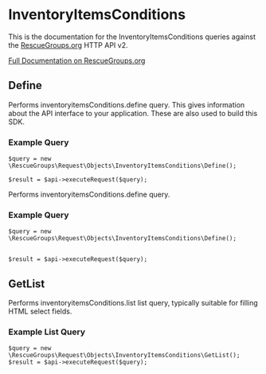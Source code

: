 # InventoryItemsConditions

This is the documentation for the InventoryItemsConditions queries against the [RescueGroups.org](https://www.rescuegroups.org/) HTTP API v2.

[Full Documentation on RescueGroups.org](https://userguide.rescuegroups.org/display/APIDG/Object+definitions#Objectdefinitions-inventoryitemsConditions)

## Define
Performs inventoryitemsConditions.define query. This gives information about the API interface to your application. These are also used to build this SDK.

### Example Query

    $query = new \RescueGroups\Request\Objects\InventoryItemsConditions\Define();

    $result = $api->executeRequest($query);
Performs inventoryitemsConditions.define query.

### Example Query

    $query = new \RescueGroups\Request\Objects\InventoryItemsConditions\Define();


    $result = $api->executeRequest($query);

## GetList
Performs inventoryitemsConditions.list list query, typically suitable for filling HTML select fields.

### Example List Query

    $query = new \RescueGroups\Request\Objects\InventoryItemsConditions\GetList();
    $result = $api->executeRequest($query);
